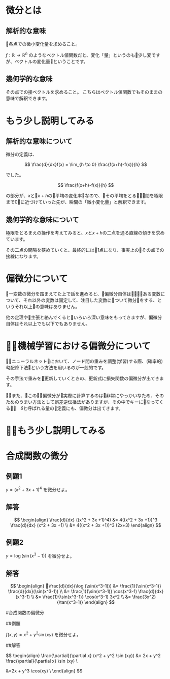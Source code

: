 # 微分とは

## 解析的な意味
各点での微小変化量を求めること。

$f : \mathbb{R} \rightarrow \mathbb{R}^n$ のようなベクトル値関数だと、変化「量」というのも少し変ですが、ベクトルの変化量ということです。

## 幾何学的な意味
その点での接ベクトルを求めること。
こちらはベクトル値関数でもそのままの意味で解釈できます。


# もう少し説明してみる

## 解析的な意味について

微分の定義は、

$$ \frac{d}{dx}f(x) = \lim_{h \to 0}  \frac{f(x+h)-f(x)}{h}  $$

でした。

$$  \frac{f(x+h)-f(x)}{h}  $$

の部分が、$x$と$x+h$の平均の変化率なので、その平均をとる間を極限まで0に近づけていった先が、瞬間の「微小変化量」と解釈できます。


## 幾何学的な意味について

極限をとるまえの操作を考えてみると、$x$と$x+h$の二点を通る直線の傾きを求めています。

その二点の間隔を狭めていくと、最終的には1点になり、事実上のその点での接線になります。


# 偏微分について

一変数の微分を踏まえてた上で話を進めると、偏微分自体はある変数について、それ以外の変数は固定して、注目した変数について微分をする、というそれ以上の意味はありません。

他の定理や主張と絡んでくるといろいろ深い意味をもってきますが、偏微分自体はそれ以上でも以下でもありません。

# 機械学習における偏微分について

ニューラルネットにおいて、ノード間の重みを調整(学習)する際、(確率的)勾配降下法という方法を用いるのが一般的です。

その手法で重みを更新していくときの、更新式に損失関数の偏微分が出てきます。

また、この偏微分が実際に計算するのは非常にやっかいなため、そのためのうまい方法として誤差逆伝播法がありますが、その中でキーになってくる　$\delta$と呼ばれる量の定義にも、偏微分は出てきます。
# もう少し説明してみる

# 合成関数の微分
## 例題1  

$y = (x^2 + 3x +1)^4$ を微分せよ。

## 解答

$$
\begin{align}
\frac{d}{dx} ((x^2 + 3x +1)^4) &= 4((x^2 + 3x +1))^3 \frac{d}{dx} (x^2 + 3x +1) \\
                               &= 4((x^2 + 3x +1))^3 (2x+3)
\end{align}
$$


## 例題2

$y=\log (\sin(x^3-1))$ を微分せよ。

## 解答

$$
\begin{align}
\frac{d}{dx}(\log (\sin(x^3-1))) &= \frac{1}{\sin(x^3-1)} \frac{d}{dx}(\sin(x^3-1))  \\
      &= \frac{1}{\sin(x^3-1)} \cos(x^3-1) \frac{d}{dx} (x^3-1) \\
      &= \frac{1}{\sin(x^3-1)} \cos(x^3-1) 3x^2 \\
      &= \frac{3x^2} {\tan(x^3-1)}
\end{align}
$$

#合成関数の偏微分


##例題

$f(x,y) = x^2 + y^2 \sin (xy)$ を微分せよ。

##解答

$$
\begin{align}
\frac{\partial}{\partial x} (x^2 + y^2 \sin (xy)) &= 2x + y^2 \frac{\partial}{\partial x} \sin (xy) \\

&=2x + y^3 \cos(xy) \\
\end{align}
$$
